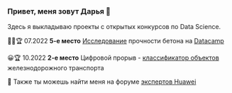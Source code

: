 ### Привет, меня зовут Дарья 👋
Здесь я выкладываю проекты с открытых конкурсов по Data Science.

👨‍💻🏆 07.2022 **5-е место** [Исследование](https://app.datacamp.com/workspace/w/600adb6c-53cd-4d04-a148-5076a9a21be0) прочности бетона на [Datacamp](https://app.datacamp.com/learn/competitions/concrete-compression-strength?activeTab=competition-entries)

&#128512;🏆 10.2022 **2-е место** Цифровой прорыв - [классификатор объектов](https://github.com/schatzederwelt/novosib-rzd) железнодорожного транспорта

🖖 Также ты можешь найти меня на форуме [экспертов Huawei](https://tinyurl.com/2auhspu2)

